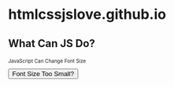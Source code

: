 # htmlcssjslove.github.io

<!DOCTYPE html>
<html lang="en">
<head>
    <meta charset="UTF-8">
    <title>Learning Java Script</title>
    
   
</head>
<body>
<h2>What Can JS Do?</h2>
<p id="para" style="font-size: 10px">JavaScript Can Change Font Size</p>
<button onclick="document.getElementById('para').style.fontSize='35px'">Font Size Too Small?
    
</button>
</body>
</html>
